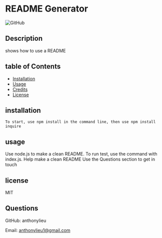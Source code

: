 

  # README Generator

  ![GitHub](https://img.shields.io/github/license/anthonylieu/redesigned-adventure)
  
## Description

shows how to use a README

## table of Contents
* [Installation](#installation)
* [Usage](#usage)
* [Credits](#credits)
* [License](#license)

## installation

```
To start, use npm install in the command line, then use npm install inquire
```

## usage
Use node.js to make a clean README.  To run test, use the command with index.js.
 Help make a clean README
 Use the Questions section to get in touch
## license
MIT

## Questions

GitHub: anthonylieu

Email: anthonylieu1@gmail.com
